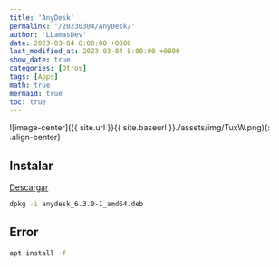 ```yaml
---
title: 'AnyDesk'
permalink: '/20230304/AnyDesk/'
author: 'LLamasDev'
date: 2023-03-04 8:00:00 +0800
last_modified_at: 2023-03-04 8:00:00 +0800
show_date: true
categories: [Otros]
tags: [Apps]
math: true
mermaid: true
toc: true
---
```


![image-center]({{ site.url }}{{ site.baseurl }}./assets/img/TuxW.png){: .align-center}

## Instalar

[Descargar](https://download.anydesk.com/linux/)
```bash
dpkg -i anydesk_6.3.0-1_amd64.deb
```

## Error

```bash
apt install -f
```